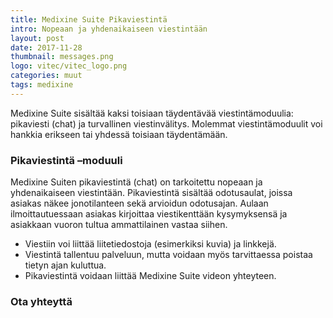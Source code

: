 ```yaml
---
title: Medixine Suite Pikaviestintä
intro: Nopeaan ja yhdenaikaiseen viestintään
layout: post
date: 2017-11-28
thumbnail: messages.png
logo: vitec/vitec_logo.png
categories: muut
tags: medixine
---
```


Medixine Suite sisältää kaksi toisiaan täydentävää viestintämoduulia: pikaviesti (chat) ja turvallinen viestinvälitys. Molemmat viestintämoduulit voi hankkia erikseen tai yhdessä toisiaan täydentämään.

### Pikaviestintä –moduuli

Medixine Suiten pikaviestintä (chat) on tarkoitettu nopeaan ja yhdenaikaiseen viestintään. 
Pikaviestintä sisältää odotusaulat, joissa asiakas näkee jonotilanteen sekä arvioidun odotusajan. Aulaan ilmoittautuessaan asiakas kirjoittaa viestikenttään kysymyksensä ja asiakkaan vuoron tultua ammattilainen vastaa siihen. 

-	Viestiin voi liittää liitetiedostoja (esimerkiksi kuvia) ja linkkejä.
-	Viestintä tallentuu palveluun, mutta voidaan myös tarvittaessa poistaa tietyn ajan kuluttua.
-	Pikaviestintä voidaan liittää Medixine Suite videon yhteyteen.

### Ota yhteyttä


